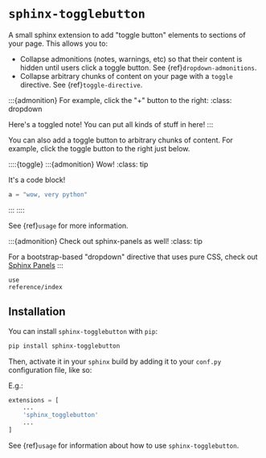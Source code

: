 # `sphinx-togglebutton`

A small sphinx extension to add "toggle button" elements to sections of your page.
This allows you to:

- Collapse admonitions (notes, warnings, etc) so that their content is hidden
  until users click a toggle button. See {ref}`dropdown-admonitions`.
- Collapse arbitrary chunks of content on your page with a `toggle` directive.
  See {ref}`toggle-directive`.

:::{admonition} For example, click the "+" button to the right:
:class: dropdown

Here's a toggled note! You can put all kinds of stuff in here!
:::

You can also add a toggle button to arbitrary chunks of content.
For example, click the toggle button to the right just below.

::::{toggle}
:::{admonition} Wow!
:class: tip

It's a code block!

```python
a = "wow, very python"
```
:::
::::

See {ref}`usage` for more information.

:::{admonition} Check out sphinx-panels as well!
:class: tip

For a bootstrap-based "dropdown" directive that uses pure CSS, check out
[Sphinx Panels](https://sphinx-panels.readthedocs.io/en/latest/#dropdown-usage)
:::

```{toctree}
use
reference/index
```

## Installation

You can install `sphinx-togglebutton` with `pip`:

```bash
pip install sphinx-togglebutton
```

Then, activate it in your `sphinx` build by adding it to your `conf.py` configuration
file, like so:

E.g.:

```python
extensions = [
    ...
    'sphinx_togglebutton'
    ...
]
```

See {ref}`usage` for information about how to use `sphinx-togglebutton`.

